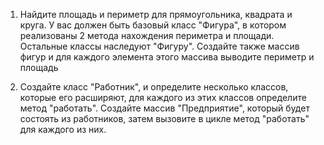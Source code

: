 
1. Найдите площадь и периметр для прямоугольника, квадрата и круга. У вас должен быть базовый класс "Фигура",
   в котором реализованы 2 метода нахождения периметра и площади. Остальные классы наследуют "Фигуру".
   Создайте также массив фигур и для каждого элемента этого массива выводите периметр и площадь

2. Создайте класс "Работник", и определите несколько классов, которые его расширяют,
   для каждого из этих классов определите метод "работать".
   Создайте массив "Предприятие", который будет состоять из работников,
   затем вызовите в цикле метод "работать" для каждого из них.
